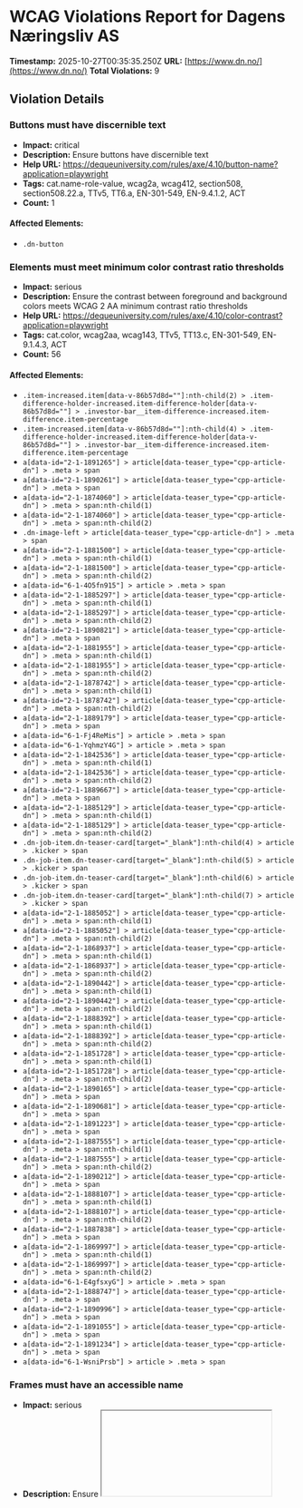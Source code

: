# WCAG Violations Report for Dagens Næringsliv AS

**Timestamp:** 2025-10-27T00:35:35.250Z
**URL:** [https://www.dn.no/](https://www.dn.no/)
**Total Violations:** 9

## Violation Details

### Buttons must have discernible text

- **Impact:** critical
- **Description:** Ensure buttons have discernible text
- **Help URL:** https://dequeuniversity.com/rules/axe/4.10/button-name?application=playwright
- **Tags:** cat.name-role-value, wcag2a, wcag412, section508, section508.22.a, TTv5, TT6.a, EN-301-549, EN-9.4.1.2, ACT
- **Count:** 1

#### Affected Elements:

- `.dn-button`

### Elements must meet minimum color contrast ratio thresholds

- **Impact:** serious
- **Description:** Ensure the contrast between foreground and background colors meets WCAG 2 AA minimum contrast ratio thresholds
- **Help URL:** https://dequeuniversity.com/rules/axe/4.10/color-contrast?application=playwright
- **Tags:** cat.color, wcag2aa, wcag143, TTv5, TT13.c, EN-301-549, EN-9.1.4.3, ACT
- **Count:** 56

#### Affected Elements:

- `.item-increased.item[data-v-86b57d8d=""]:nth-child(2) > .item-difference-holder-increased.item-difference-holder[data-v-86b57d8d=""] > .investor-bar__item-difference-increased.item-difference.item-percentage`
- `.item-increased.item[data-v-86b57d8d=""]:nth-child(4) > .item-difference-holder-increased.item-difference-holder[data-v-86b57d8d=""] > .investor-bar__item-difference-increased.item-difference.item-percentage`
- `a[data-id="2-1-1891265"] > article[data-teaser_type="cpp-article-dn"] > .meta > span`
- `a[data-id="2-1-1890261"] > article[data-teaser_type="cpp-article-dn"] > .meta > span`
- `a[data-id="2-1-1874060"] > article[data-teaser_type="cpp-article-dn"] > .meta > span:nth-child(1)`
- `a[data-id="2-1-1874060"] > article[data-teaser_type="cpp-article-dn"] > .meta > span:nth-child(2)`
- `.dn-image-left > article[data-teaser_type="cpp-article-dn"] > .meta > span`
- `a[data-id="2-1-1881500"] > article[data-teaser_type="cpp-article-dn"] > .meta > span:nth-child(1)`
- `a[data-id="2-1-1881500"] > article[data-teaser_type="cpp-article-dn"] > .meta > span:nth-child(2)`
- `a[data-id="6-1-4O5fn915"] > article > .meta > span`
- `a[data-id="2-1-1885297"] > article[data-teaser_type="cpp-article-dn"] > .meta > span:nth-child(1)`
- `a[data-id="2-1-1885297"] > article[data-teaser_type="cpp-article-dn"] > .meta > span:nth-child(2)`
- `a[data-id="2-1-1890821"] > article[data-teaser_type="cpp-article-dn"] > .meta > span`
- `a[data-id="2-1-1881955"] > article[data-teaser_type="cpp-article-dn"] > .meta > span:nth-child(1)`
- `a[data-id="2-1-1881955"] > article[data-teaser_type="cpp-article-dn"] > .meta > span:nth-child(2)`
- `a[data-id="2-1-1878742"] > article[data-teaser_type="cpp-article-dn"] > .meta > span:nth-child(1)`
- `a[data-id="2-1-1878742"] > article[data-teaser_type="cpp-article-dn"] > .meta > span:nth-child(2)`
- `a[data-id="2-1-1889179"] > article[data-teaser_type="cpp-article-dn"] > .meta > span`
- `a[data-id="6-1-Fj4ReMis"] > article > .meta > span`
- `a[data-id="6-1-YqhmzY4G"] > article > .meta > span`
- `a[data-id="2-1-1842536"] > article[data-teaser_type="cpp-article-dn"] > .meta > span:nth-child(1)`
- `a[data-id="2-1-1842536"] > article[data-teaser_type="cpp-article-dn"] > .meta > span:nth-child(2)`
- `a[data-id="2-1-1889667"] > article[data-teaser_type="cpp-article-dn"] > .meta > span`
- `a[data-id="2-1-1885129"] > article[data-teaser_type="cpp-article-dn"] > .meta > span:nth-child(1)`
- `a[data-id="2-1-1885129"] > article[data-teaser_type="cpp-article-dn"] > .meta > span:nth-child(2)`
- `.dn-job-item.dn-teaser-card[target="_blank"]:nth-child(4) > article > .kicker > span`
- `.dn-job-item.dn-teaser-card[target="_blank"]:nth-child(5) > article > .kicker > span`
- `.dn-job-item.dn-teaser-card[target="_blank"]:nth-child(6) > article > .kicker > span`
- `.dn-job-item.dn-teaser-card[target="_blank"]:nth-child(7) > article > .kicker > span`
- `a[data-id="2-1-1885052"] > article[data-teaser_type="cpp-article-dn"] > .meta > span:nth-child(1)`
- `a[data-id="2-1-1885052"] > article[data-teaser_type="cpp-article-dn"] > .meta > span:nth-child(2)`
- `a[data-id="2-1-1868937"] > article[data-teaser_type="cpp-article-dn"] > .meta > span:nth-child(1)`
- `a[data-id="2-1-1868937"] > article[data-teaser_type="cpp-article-dn"] > .meta > span:nth-child(2)`
- `a[data-id="2-1-1890442"] > article[data-teaser_type="cpp-article-dn"] > .meta > span:nth-child(1)`
- `a[data-id="2-1-1890442"] > article[data-teaser_type="cpp-article-dn"] > .meta > span:nth-child(2)`
- `a[data-id="2-1-1888392"] > article[data-teaser_type="cpp-article-dn"] > .meta > span:nth-child(1)`
- `a[data-id="2-1-1888392"] > article[data-teaser_type="cpp-article-dn"] > .meta > span:nth-child(2)`
- `a[data-id="2-1-1851728"] > article[data-teaser_type="cpp-article-dn"] > .meta > span:nth-child(1)`
- `a[data-id="2-1-1851728"] > article[data-teaser_type="cpp-article-dn"] > .meta > span:nth-child(2)`
- `a[data-id="2-1-1890165"] > article[data-teaser_type="cpp-article-dn"] > .meta > span`
- `a[data-id="2-1-1890681"] > article[data-teaser_type="cpp-article-dn"] > .meta > span`
- `a[data-id="2-1-1891223"] > article[data-teaser_type="cpp-article-dn"] > .meta > span`
- `a[data-id="2-1-1887555"] > article[data-teaser_type="cpp-article-dn"] > .meta > span:nth-child(1)`
- `a[data-id="2-1-1887555"] > article[data-teaser_type="cpp-article-dn"] > .meta > span:nth-child(2)`
- `a[data-id="2-1-1890212"] > article[data-teaser_type="cpp-article-dn"] > .meta > span`
- `a[data-id="2-1-1888107"] > article[data-teaser_type="cpp-article-dn"] > .meta > span:nth-child(1)`
- `a[data-id="2-1-1888107"] > article[data-teaser_type="cpp-article-dn"] > .meta > span:nth-child(2)`
- `a[data-id="2-1-1887838"] > article[data-teaser_type="cpp-article-dn"] > .meta > span`
- `a[data-id="2-1-1869997"] > article[data-teaser_type="cpp-article-dn"] > .meta > span:nth-child(1)`
- `a[data-id="2-1-1869997"] > article[data-teaser_type="cpp-article-dn"] > .meta > span:nth-child(2)`
- `a[data-id="6-1-E4gfsxyG"] > article > .meta > span`
- `a[data-id="2-1-1888747"] > article[data-teaser_type="cpp-article-dn"] > .meta > span`
- `a[data-id="2-1-1890996"] > article[data-teaser_type="cpp-article-dn"] > .meta > span`
- `a[data-id="2-1-1891055"] > article[data-teaser_type="cpp-article-dn"] > .meta > span`
- `a[data-id="2-1-1891234"] > article[data-teaser_type="cpp-article-dn"] > .meta > span`
- `a[data-id="6-1-WsniPrsb"] > article > .meta > span`

### Frames must have an accessible name

- **Impact:** serious
- **Description:** Ensure <iframe> and <frame> elements have an accessible name
- **Help URL:** https://dequeuniversity.com/rules/axe/4.10/frame-title?application=playwright
- **Tags:** cat.text-alternatives, wcag2a, wcag412, section508, section508.22.i, TTv5, TT12.d, EN-301-549, EN-9.4.1.2
- **Count:** 1

#### Affected Elements:

- `iframe[seamless=""]`

### Images must have alternative text

- **Impact:** critical
- **Description:** Ensure <img> elements have alternative text or a role of none or presentation
- **Help URL:** https://dequeuniversity.com/rules/axe/4.10/image-alt?application=playwright
- **Tags:** cat.text-alternatives, wcag2a, wcag111, section508, section508.22.a, TTv5, TT7.a, TT7.b, EN-301-549, EN-9.1.1.1, ACT
- **Count:** 4

#### Affected Elements:

- `iframe[seamless=""], a[data-id="P8lAaPjp"] > figure > img`
- `iframe[seamless=""], a[data-id="ww762rKl"] > figure > img`
- `iframe[seamless=""], a[data-id="dUdQ64vP"] > figure > img`
- `iframe[seamless=""], a[data-id="MevFAyiK"] > figure > img`

### Contentinfo landmark should not be contained in another landmark

- **Impact:** moderate
- **Description:** Ensure the contentinfo landmark is at top level
- **Help URL:** https://dequeuniversity.com/rules/axe/4.10/landmark-contentinfo-is-top-level?application=playwright
- **Tags:** cat.semantics, best-practice
- **Count:** 1

#### Affected Elements:

- `.dn-footer-copyright`

### Document should not have more than one contentinfo landmark

- **Impact:** moderate
- **Description:** Ensure the document has at most one contentinfo landmark
- **Help URL:** https://dequeuniversity.com/rules/axe/4.10/landmark-no-duplicate-contentinfo?application=playwright
- **Tags:** cat.semantics, best-practice
- **Count:** 1

#### Affected Elements:

- `.dn-footer`

### Landmarks should have a unique role or role/label/title (i.e. accessible name) combination

- **Impact:** moderate
- **Description:** Ensure landmarks are unique
- **Help URL:** https://dequeuniversity.com/rules/axe/4.10/landmark-unique?application=playwright
- **Tags:** cat.semantics, best-practice
- **Count:** 1

#### Affected Elements:

- `.dn-footer`

### Links must have discernible text

- **Impact:** serious
- **Description:** Ensure links have discernible text
- **Help URL:** https://dequeuniversity.com/rules/axe/4.10/link-name?application=playwright
- **Tags:** cat.name-role-value, wcag2a, wcag244, wcag412, section508, section508.22.a, TTv5, TT6.a, EN-301-549, EN-9.2.4.4, EN-9.4.1.2, ACT
- **Count:** 3

#### Affected Elements:

- `.router-link-active`
- `.button[data-v-86b57d8d=""]:nth-child(3) > a[href$="investor"][data-v-86b57d8d=""]`
- `.dn-link[href$="dngroup.com/"][rel="noopener"]`

### All page content should be contained by landmarks

- **Impact:** moderate
- **Description:** Ensure all page content is contained by landmarks
- **Help URL:** https://dequeuniversity.com/rules/axe/4.10/region?application=playwright
- **Tags:** cat.keyboard, best-practice
- **Count:** 102

#### Affected Elements:

- `a[href$="investor"][data-v-86b57d8d=""] > span[data-v-86b57d8d=""]`
- `.item-decreased.item[data-v-86b57d8d=""]:nth-child(1) > .item-holder[data-v-86b57d8d=""]`
- `.item-decreased.item[data-v-86b57d8d=""]:nth-child(1) > .item-difference-holder-decreased.item-difference-holder[data-v-86b57d8d=""] > .item-difference-decreased.item-difference.item-percentage`
- `.item-increased.item[data-v-86b57d8d=""]:nth-child(2) > .item-holder[data-v-86b57d8d=""]`
- `.item-increased.item[data-v-86b57d8d=""]:nth-child(2) > .item-difference-holder-increased.item-difference-holder[data-v-86b57d8d=""] > .investor-bar__item-difference-increased.item-difference.item-percentage`
- `.item-decreased.item[data-v-86b57d8d=""]:nth-child(3) > .item-holder[data-v-86b57d8d=""]`
- `.item-decreased.item[data-v-86b57d8d=""]:nth-child(3) > .item-difference-holder-decreased.item-difference-holder[data-v-86b57d8d=""] > .item-difference-decreased.item-difference.item-percentage`
- `.item-increased.item[data-v-86b57d8d=""]:nth-child(4) > .item-holder[data-v-86b57d8d=""]`
- `.item-increased.item[data-v-86b57d8d=""]:nth-child(4) > .item-difference-holder-increased.item-difference-holder[data-v-86b57d8d=""] > .investor-bar__item-difference-increased.item-difference.item-percentage`
- `.item-decreased.item[data-v-86b57d8d=""]:nth-child(5) > .item-holder[data-v-86b57d8d=""]`
- `.item-decreased.item[data-v-86b57d8d=""]:nth-child(5) > .item-difference-holder-decreased.item-difference-holder[data-v-86b57d8d=""] > .item-difference-decreased.item-difference.item-percentage`
- `.dn-edition-collection-top > .layout-b.dn-grid-layout[data-list=""]:nth-child(2)`
- `a[data-id="2-1-1888212"]`
- `a[data-id="2-1-1890973"] > article[data-teaser_type="cpp-article-dn"] > .dn-card_assets`
- `a[data-id="2-1-1890973"] > article[data-teaser_type="cpp-article-dn"] > .kicker > span:nth-child(2)`
- `a[data-id="2-1-1890973"] > article[data-teaser_type="cpp-article-dn"] > .dn-headline--subhead.title[data-v-6d246014=""]`
- `a[data-id="2-1-1890973"] > article[data-teaser_type="cpp-article-dn"] > .meta`
- `a[data-id="2-1-1890261"]`
- `a[data-id="2-1-1890609"] > article[data-teaser_type="cpp-article-dn"] > .dn-card_assets`
- `a[data-id="2-1-1890609"] > article[data-teaser_type="cpp-article-dn"] > .kicker > span:nth-child(2)`
- `a[data-id="2-1-1890609"] > article[data-teaser_type="cpp-article-dn"] > .dn-headline--subhead.title[data-v-6d246014=""]`
- `a[data-id="2-1-1890609"] > article[data-teaser_type="cpp-article-dn"] > .meta`
- `.layout-b.dn-grid-layout[data-list=""]:nth-child(5)`
- `.dn-image-left`
- `a[data-id="6-1-LoHHCZSS"] > article > .dn-card_assets > .default[type="picture"][data-load="lazy"]`
- `a[data-id="6-1-LoHHCZSS"] > article > .kicker`
- `a[data-id="6-1-LoHHCZSS"] > article > .dn-headline--subhead.title[data-v-6d246014=""]`
- `a[data-id="6-1-LoHHCZSS"] > article > .meta`
- `.layout-b.dn-grid-layout[data-list=""]:nth-child(8)`
- `a[data-id="2-1-1881500"]`
- `a[data-id="2-1-1883678"]`
- `a[data-id="6-1-4O5fn915"] > article > .dn-card_assets > .default[type="picture"][data-load="lazy"]`
- `a[data-id="6-1-4O5fn915"] > article > .dn-headline--subhead.title[data-v-6d246014=""]`
- `a[data-id="6-1-4O5fn915"] > article > .meta`
- `a[data-id="6-1-4O5fn915"] > article > .badge > span`
- `.dn-group:nth-child(10) > .layout-b.dn-grid-layout[data-list=""]`
- `.layout-abb.dn-grid-layout[data-list=""]:nth-child(12)`
- `div[grouptype="Audience Engagement 1"] > .layout-abb.dn-grid-layout[data-list=""]`
- `a[data-id="6-1-Fj4ReMis"] > article > .dn-card_assets > .default[type="picture"][data-load="lazy"]`
- `a[data-id="6-1-Fj4ReMis"] > article > .kicker`
- `a[data-id="6-1-Fj4ReMis"] > article > .dn-headline--subhead.title[data-v-6d246014=""]`
- `a[data-id="6-1-Fj4ReMis"] > article > .meta`
- `a[data-id="6-1-YqhmzY4G"] > article > .dn-card_assets > .default[type="picture"][data-load="lazy"]`
- `a[data-id="6-1-YqhmzY4G"] > article > .dn-headline--subhead.title[data-v-6d246014=""]`
- `a[data-id="6-1-YqhmzY4G"] > article > .meta`
- `a[data-id="6-1-YqhmzY4G"] > article > .badge > span`
- `a[data-id="2-1-1842536"]`
- `a[data-id="2-1-1890087"] > article[data-teaser_type="cpp-article-dn"] > .dn-card_assets`
- `a[data-id="2-1-1890087"] > article[data-teaser_type="cpp-article-dn"] > .kicker > span:nth-child(2)`
- `a[data-id="2-1-1890087"] > article[data-teaser_type="cpp-article-dn"] > .dn-headline--subhead.title[data-v-6d246014=""]`
- `a[data-id="2-1-1890087"] > article[data-teaser_type="cpp-article-dn"] > .meta`
- `a[data-id="2-1-nlc_169855"]`
- `.dn-group:nth-child(18)`
- `a[href$="dnjobb.no/"] > span`
- `.dn-job-button`
- `.dn-job-carousel`
- `.dn-image-format-1x1`
- `a[data-id="2-1-1890030"] > article[data-teaser_type="cpp-article-dn"] > .dn-card_assets`
- `a[data-id="2-1-1890030"] > article[data-teaser_type="cpp-article-dn"] > .kicker > span:nth-child(2)`
- `a[data-id="2-1-1890030"] > article[data-teaser_type="cpp-article-dn"] > .dn-headline--subhead.title[data-v-6d246014=""]`
- `a[data-id="2-1-1890030"] > article[data-teaser_type="cpp-article-dn"] > .meta`
- `a[data-id="2-1-1889666"]`
- `.layout-a`
- `.dn-edition-collection-top > .layout-bab.dn-grid-layout[data-list=""]`
- `.layout-b.dn-grid-layout[data-list=""]:nth-child(24)`
- `a[data-id="2-1-1890165"]`
- `a[data-id="2-1-1888059"] > article[data-teaser_type="cpp-article-dn"] > .dn-card_assets`
- `a[data-id="2-1-1888059"] > article[data-teaser_type="cpp-article-dn"] > .kicker > span:nth-child(2)`
- `a[data-id="2-1-1888059"] > article[data-teaser_type="cpp-article-dn"] > .dn-headline--subhead.title[data-v-6d246014=""]`
- `a[data-id="2-1-1888059"] > article[data-teaser_type="cpp-article-dn"] > .meta`
- `a[data-id="2-1-1890681"]`
- `a[data-id="2-1-1888787"] > article[data-teaser_type="cpp-article-dn"] > .dn-card_assets`
- `a[data-id="2-1-1888787"] > article[data-teaser_type="cpp-article-dn"] > .kicker > span:nth-child(2)`
- `a[data-id="2-1-1888787"] > article[data-teaser_type="cpp-article-dn"] > .dn-headline--subhead.title[data-v-6d246014=""]`
- `a[data-id="2-1-1888787"] > article[data-teaser_type="cpp-article-dn"] > .meta`
- `.dn-group:nth-child(27)`
- `a[data-id="2-1-1888107"]`
- `a[data-id="2-1-1890878"] > article[data-teaser_type="cpp-article-dn"] > .dn-card_assets`
- `a[data-id="2-1-1890878"] > article[data-teaser_type="cpp-article-dn"] > .kicker > span:nth-child(2)`
- `a[data-id="2-1-1890878"] > article[data-teaser_type="cpp-article-dn"] > .dn-headline--subhead.title[data-v-6d246014=""]`
- `a[data-id="2-1-1890878"] > article[data-teaser_type="cpp-article-dn"] > .meta`
- `div[grouptype="Audience Engagement 3"] > .layout-abb.dn-grid-layout[data-list=""]`
- `a[data-id="6-1-E4gfsxyG"] > article > .dn-card_assets > .default[type="picture"][data-load="lazy"]`
- `a[data-id="6-1-E4gfsxyG"] > article > .kicker`
- `a[data-id="6-1-E4gfsxyG"] > article > .dn-headline--subhead.title[data-v-6d246014=""]`
- `a[data-id="6-1-E4gfsxyG"] > article > .meta`
- `a[data-id="6-1-E4gfsxyG"] > article > .badge > span`
- `a[data-id="2-1-1888747"]`
- `a[data-id="2-1-1890996"]`
- `a[data-id="2-1-1890794"] > article[data-teaser_type="cpp-article-dn"] > .dn-card_assets`
- `a[data-id="2-1-1890794"] > article[data-teaser_type="cpp-article-dn"] > .kicker > span:nth-child(2)`
- `a[data-id="2-1-1890794"] > article[data-teaser_type="cpp-article-dn"] > .dn-headline--subhead.title[data-v-6d246014=""]`
- `a[data-id="2-1-1890794"] > article[data-teaser_type="cpp-article-dn"] > .meta`
- `.dn-edition-collection-top > .layout-bb.dn-grid-layout[data-list=""]`
- `a[data-id="6-1-NGXR4jCs"] > article > .dn-card_assets > .default[type="picture"][data-load="lazy"]`
- `a[data-id="6-1-NGXR4jCs"] > article > .dn-headline--subhead.title[data-v-6d246014=""]`
- `a[data-id="6-1-NGXR4jCs"] > article > .meta`
- `a[data-id="6-1-NGXR4jCs"] > article > .badge > span`
- `a[data-id="6-1-WsniPrsb"] > article > .dn-card_assets > .default[type="picture"][data-load="lazy"]`
- `a[data-id="6-1-WsniPrsb"] > article > .dn-headline--subhead.title[data-v-6d246014=""]`
- `a[data-id="6-1-WsniPrsb"] > article > .meta`
- `a[data-id="6-1-WsniPrsb"] > article > .badge > span`
